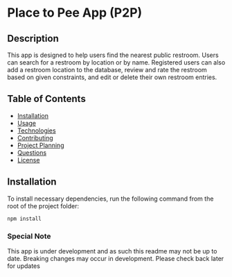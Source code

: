 # Place to Pee App (P2P)

## Description

This app is designed to help users find the nearest public restroom. Users can search for a restroom by location or by name. Registered users can also add a restroom location to the database, review and rate the restroom based on given constraints, and edit or delete their own restroom entries.

## Table of Contents

- [Installation](#installation)
- [Usage](#usage)
- [Technologies](#technologies)
- [Contributing](#contributing)
- [Project Planning](#project-planning)
- [Questions](#questions)
- [License](#license)

## Installation

To install necessary dependencies, run the following command from the root of the project folder:

`npm install`

### Special Note

This app is under development and as such this readme may not be up to date. Breaking changes may occur in development. Please check back later for updates
